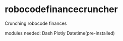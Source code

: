 # robocodefinancecruncher
Crunching robocode finances

modules needed:
Dash
Plotly
Datetime(pre-installed)
